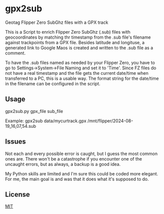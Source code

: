 # gpx2sub
Geotag Flipper Zero SubGhz files with a GPX track


This is a Script to enrich Flipper Zero SubGhz (.sub) files with geocoordinates by matching
thr timestamp from the .sub file's filename against trackpoints from a GPX file.
Besides latitude and longituse, a generated link to Google Maos is created
and written to the .sub file as a comment.

To have the .sub files named as needed by your Flipper Zero, you have to go to
Settings->System->File Naming and set it to 'Time'. Since FZ files do not have a 
real timestamp and the file gets the current date/time when transferred to a PC,
this is a usable way. The format string for the date/time in the filename can
be configured in the script.

## Usage

gpx2sub.py gpx_file sub_file

Example: gpx2sub data/mycurtrack.gpx /mnt/flipper/2024-08-19_16,07,54.sub

## Issues

Not each and every possible error is caught, but I guess the most common ones are. There
won't be a catastrophe if you encounter one of the uncaught errors, but as always, a
backup is a good idea.

My Python skills are limited and I'm sure this could be coded more elegant. For me,
the main goal is and was that it does what it's supposed to do.

## License
[MIT](https://choosealicense.com/licenses/mit/)
